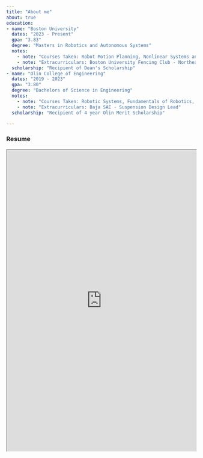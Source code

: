 ```yaml
---
title: "About me" 
about: true 
education:
- name: "Boston University"
  dates: "2023 - Present"
  gpa: "3.83"
  degree: "Masters in Robotics and Autonomous Systems" 
  notes:
    - note: "Courses Taken: Robot Motion Planning, Nonlinear Systems and Control, Dynamic System Theory, Geometric Processing, Medical Robotics"
    - note: "Extracurriculars: Boston University Fencing Club - Northeast Fencing Conference All-Star"
  scholarship: "Recipient of Dean's Scholarship"
- name: "Olin College of Engineering"
  dates: "2019 - 2023"
  gpa: "3.80"
  degree: "Bachelors of Science in Engineering"
  notes:
    - note: "Courses Taken: Robotic Systems, Fundamentals of Robotics, Data Structures and Algorithms, Machine Learning, Systems Programming"
    - note: "Extracurriculars: Baja SAE - Suspension Design Lead"
  scholarship: "Recipient of 4 year Olin Merit Scholarship"

---
```



### Resume

<iframe src="https://drive.google.com/file/d/1bHSY64FA7RqQrIoqsixEvNArc_45WpWl/preview" width="100%" id="Iframe" height="800" </iframe>


